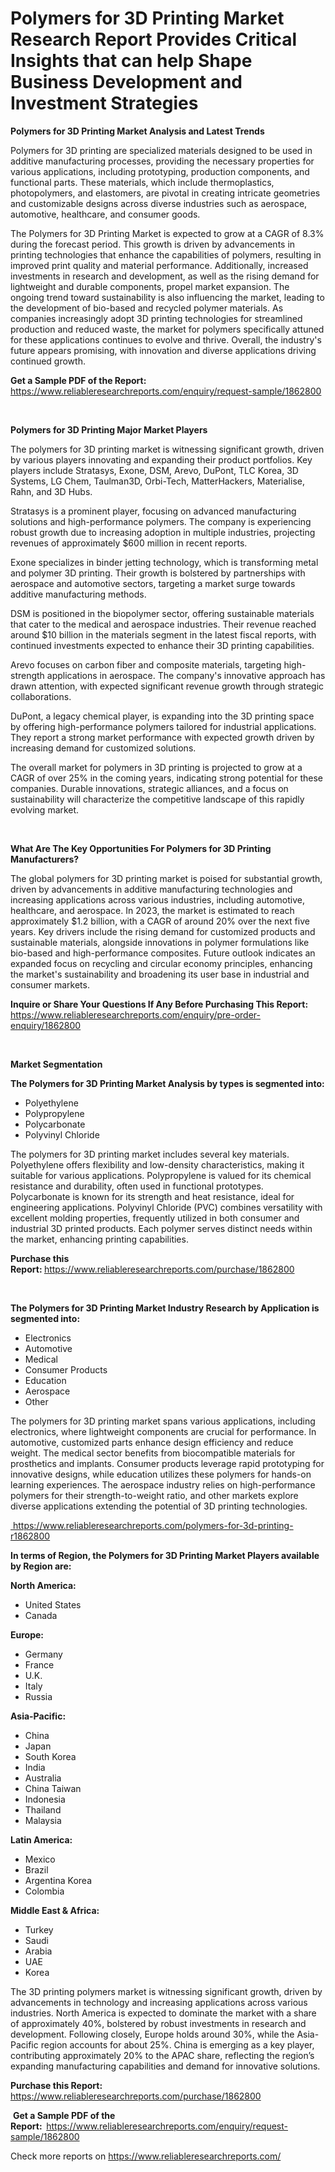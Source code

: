 <p><h1>Polymers for 3D Printing Market Research Report Provides Critical Insights that can help Shape Business Development and Investment Strategies</h1></p><p><strong>Polymers for 3D Printing Market Analysis and Latest Trends</strong></p>
<p><p>Polymers for 3D printing are specialized materials designed to be used in additive manufacturing processes, providing the necessary properties for various applications, including prototyping, production components, and functional parts. These materials, which include thermoplastics, photopolymers, and elastomers, are pivotal in creating intricate geometries and customizable designs across diverse industries such as aerospace, automotive, healthcare, and consumer goods.</p><p>The Polymers for 3D Printing Market is expected to grow at a CAGR of 8.3% during the forecast period. This growth is driven by advancements in printing technologies that enhance the capabilities of polymers, resulting in improved print quality and material performance. Additionally, increased investments in research and development, as well as the rising demand for lightweight and durable components, propel market expansion. The ongoing trend toward sustainability is also influencing the market, leading to the development of bio-based and recycled polymer materials. As companies increasingly adopt 3D printing technologies for streamlined production and reduced waste, the market for polymers specifically attuned for these applications continues to evolve and thrive. Overall, the industry's future appears promising, with innovation and diverse applications driving continued growth.</p></p>
<p><strong>Get a Sample PDF of the Report:&nbsp;</strong> <a href="https://www.reliableresearchreports.com/enquiry/request-sample/1862800?utm_campaign=3111&utm_medium=2&utm_source=Github&utm_content=ia&utm_term=31032025&utm_id=polymers-for-3d-printing">https://www.reliableresearchreports.com/enquiry/request-sample/1862800</a></p>
<p>&nbsp;</p>
<p><strong>Polymers for 3D Printing Major Market Players</strong></p>
<p><p>The polymers for 3D printing market is witnessing significant growth, driven by various players innovating and expanding their product portfolios. Key players include Stratasys, Exone, DSM, Arevo, DuPont, TLC Korea, 3D Systems, LG Chem, Taulman3D, Orbi-Tech, MatterHackers, Materialise, Rahn, and 3D Hubs.</p><p>Stratasys is a prominent player, focusing on advanced manufacturing solutions and high-performance polymers. The company is experiencing robust growth due to increasing adoption in multiple industries, projecting revenues of approximately $600 million in recent reports. </p><p>Exone specializes in binder jetting technology, which is transforming metal and polymer 3D printing. Their growth is bolstered by partnerships with aerospace and automotive sectors, targeting a market surge towards additive manufacturing methods.</p><p>DSM is positioned in the biopolymer sector, offering sustainable materials that cater to the medical and aerospace industries. Their revenue reached around $10 billion in the materials segment in the latest fiscal reports, with continued investments expected to enhance their 3D printing capabilities.</p><p>Arevo focuses on carbon fiber and composite materials, targeting high-strength applications in aerospace. The company's innovative approach has drawn attention, with expected significant revenue growth through strategic collaborations.</p><p>DuPont, a legacy chemical player, is expanding into the 3D printing space by offering high-performance polymers tailored for industrial applications. They report a strong market performance with expected growth driven by increasing demand for customized solutions.</p><p>The overall market for polymers in 3D printing is projected to grow at a CAGR of over 25% in the coming years, indicating strong potential for these companies. Durable innovations, strategic alliances, and a focus on sustainability will characterize the competitive landscape of this rapidly evolving market.</p></p>
<p>&nbsp;</p>
<p><strong>What Are The Key Opportunities For Polymers for 3D Printing Manufacturers?</strong></p>
<p><p>The global polymers for 3D printing market is poised for substantial growth, driven by advancements in additive manufacturing technologies and increasing applications across various industries, including automotive, healthcare, and aerospace. In 2023, the market is estimated to reach approximately $1.2 billion, with a CAGR of around 20% over the next five years. Key drivers include the rising demand for customized products and sustainable materials, alongside innovations in polymer formulations like bio-based and high-performance composites. Future outlook indicates an expanded focus on recycling and circular economy principles, enhancing the market's sustainability and broadening its user base in industrial and consumer markets.</p></p>
<p><strong>Inquire or Share Your Questions If Any Before Purchasing This Report:</strong> <a href="https://www.reliableresearchreports.com/enquiry/pre-order-enquiry/1862800?utm_campaign=3111&utm_medium=2&utm_source=Github&utm_content=ia&utm_term=31032025&utm_id=polymers-for-3d-printing">https://www.reliableresearchreports.com/enquiry/pre-order-enquiry/1862800</a></p>
<p>&nbsp;</p>
<p><strong>Market Segmentation</strong></p>
<p><strong>The Polymers for 3D Printing Market Analysis by types is segmented into:</strong></p>
<p><ul><li>Polyethylene</li><li>Polypropylene</li><li>Polycarbonate</li><li>Polyvinyl Chloride</li></ul></p>
<p><p>The polymers for 3D printing market includes several key materials. Polyethylene offers flexibility and low-density characteristics, making it suitable for various applications. Polypropylene is valued for its chemical resistance and durability, often used in functional prototypes. Polycarbonate is known for its strength and heat resistance, ideal for engineering applications. Polyvinyl Chloride (PVC) combines versatility with excellent molding properties, frequently utilized in both consumer and industrial 3D printed products. Each polymer serves distinct needs within the market, enhancing printing capabilities.</p></p>
<p><strong>Purchase this Report:&nbsp;</strong><a href="https://www.reliableresearchreports.com/purchase/1862800?utm_campaign=3111&utm_medium=2&utm_source=Github&utm_content=ia&utm_term=31032025&utm_id=polymers-for-3d-printing">https://www.reliableresearchreports.com/purchase/1862800</a></p>
<p>&nbsp;</p>
<p><strong>The Polymers for 3D Printing Market Industry Research by Application is segmented into:</strong></p>
<p><ul><li>Electronics</li><li>Automotive</li><li>Medical</li><li>Consumer Products</li><li>Education</li><li>Aerospace</li><li>Other</li></ul></p>
<p><p>The polymers for 3D printing market spans various applications, including electronics, where lightweight components are crucial for performance. In automotive, customized parts enhance design efficiency and reduce weight. The medical sector benefits from biocompatible materials for prosthetics and implants. Consumer products leverage rapid prototyping for innovative designs, while education utilizes these polymers for hands-on learning experiences. The aerospace industry relies on high-performance polymers for their strength-to-weight ratio, and other markets explore diverse applications extending the potential of 3D printing technologies.</p></p>
<p><a href="https://www.reliableresearchreports.com/polymers-for-3d-printing-r1862800?utm_campaign=3111&utm_medium=2&utm_source=Github&utm_content=ia&utm_term=31032025&utm_id=polymers-for-3d-printing">&nbsp;https://www.reliableresearchreports.com/polymers-for-3d-printing-r1862800</a></p>
<p><strong>In terms of Region, the Polymers for 3D Printing Market Players available by Region are:</strong></p>
<p>
    <p> <strong> North America: </strong>
        <ul>
            <li>United States</li>
            <li>Canada</li>
        </ul>
        </p> 
    <p> <strong> Europe: </strong>
        <ul>
            <li>Germany</li>
            <li>France</li>
            <li>U.K.</li>
            <li>Italy</li>
            <li>Russia</li>
        </ul>
        </p> 
    <p> <strong> Asia-Pacific: </strong>
        <ul>
            <li>China</li>
            <li>Japan</li>
            <li>South Korea</li>
            <li>India</li>
            <li>Australia</li>
            <li>China Taiwan</li>
            <li>Indonesia</li>
            <li>Thailand</li>
            <li>Malaysia</li>
        </ul>
        </p> 
    <p> <strong> Latin America: </strong>
        <ul>
            <li>Mexico</li>
            <li>Brazil</li>
            <li>Argentina Korea</li>
            <li>Colombia</li>
        </ul>
        </p> 
    <p> <strong> Middle East & Africa: </strong>
        <ul>
            <li>Turkey</li>
            <li>Saudi</li>
            <li>Arabia</li>
            <li>UAE</li>
            <li>Korea</li>
        </ul>
    </p>
    </p>
<p><p>The 3D printing polymers market is witnessing significant growth, driven by advancements in technology and increasing applications across various industries. North America is expected to dominate the market with a share of approximately 40%, bolstered by robust investments in research and development. Following closely, Europe holds around 30%, while the Asia-Pacific region accounts for about 25%. China is emerging as a key player, contributing approximately 20% to the APAC share, reflecting the region’s expanding manufacturing capabilities and demand for innovative solutions.</p></p>
<p><strong>Purchase this Report: </strong><a href="https://www.reliableresearchreports.com/purchase/1862800?utm_campaign=3111&utm_medium=2&utm_source=Github&utm_content=ia&utm_term=31032025&utm_id=polymers-for-3d-printing">https://www.reliableresearchreports.com/purchase/1862800</a></p>
<p>&nbsp;<strong>Get a Sample PDF of the Report:&nbsp;&nbsp;</strong><a href="https://www.reliableresearchreports.com/enquiry/request-sample/1862800?utm_campaign=3111&utm_medium=2&utm_source=Github&utm_content=ia&utm_term=31032025&utm_id=polymers-for-3d-printing">https://www.reliableresearchreports.com/enquiry/request-sample/1862800</a></p>
<p><strong></strong></p>
<p>Check more reports on <a href="https://www.reliableresearchreports.com/?utm_campaign=3111&utm_medium=2&utm_source=Github&utm_content=ia&utm_term=31032025&utm_id=polymers-for-3d-printing">https://www.reliableresearchreports.com/</a></p>